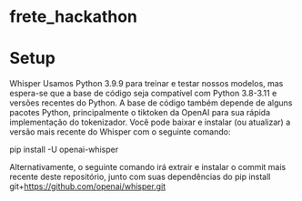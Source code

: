 # frete_hackathon

# Setup
Whisper
Usamos Python 3.9.9 para treinar e testar nossos modelos, mas espera-se que a base de código seja compatível com Python 3.8-3.11 e versões recentes do Python. A base de código também depende de alguns pacotes Python, principalmente o tiktoken da OpenAI para sua rápida implementação do tokenizador. Você pode baixar e instalar (ou atualizar) a versão mais recente do Whisper com o seguinte comando:

pip install -U openai-whisper

Alternativamente, o seguinte comando irá extrair e instalar o commit mais recente deste repositório, junto com suas dependências do 
pip install git+https://github.com/openai/whisper.git
